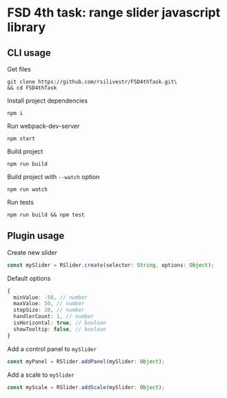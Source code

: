 # FSD 4th task: range slider javascript library

## CLI usage

Get files
```
git clone https://github.com/rsilivestr/FSD4thTask.git\
&& cd FSD4thTask
```

Install project dependencies
```
npm i
```

Run webpack-dev-server
```
npm start
```

Build project
```
npm run build
```

Build project with `--watch` option
```
npm run watch
```

Run tests
```
npm run build && npm test
```

## Plugin usage

Create new slider
```typescript
const mySlider = RSlider.create(selector: String, options: Object);
```

Default options
```typescript
{ 
  minValue: -50, // number
  maxValue: 50, // number
  stepSize: 20, // number
  handlerCount: 1, // number
  isHorizontal: true, // boolean
  showTooltip: false, // boolean
}
```

Add a control panel to `mySlider`
```typescript
const myPanel = RSlider.addPanel(mySlider: Object);
```

Add a scale to `mySlider`
```typescript
const myScale = RSlider.addScale(mySlider: Object);
```
